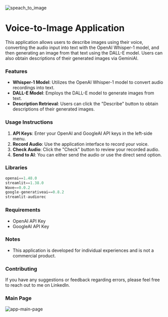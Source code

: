 ![speach_to_image](https://github.com/user-attachments/assets/4733564e-4378-4442-8ad8-30b2efb25334)
# Voice-to-Image Application

This application allows users to describe images using their voice, converting the audio input into text with the OpenAI Whisper-1 model, and then generating an image from that text using the DALL-E model. Users can also obtain descriptions of their generated images via GeminiAI.

### Features

- **Whisper-1 Model**: Utilizes the OpenAI Whisper-1 model to convert audio recordings into text.
- **DALL-E Model**: Employs the DALL-E model to generate images from text.
- **Description Retrieval**: Users can click the "Describe" button to obtain descriptions of their generated images.

### Usage Instructions

1. **API Keys**: Enter your OpenAI and GoogleAI API keys in the left-side menu.
2. **Record Audio**: Use the application interface to record your voice.
3. **Check Audio**: Click the "Check" button to review your recorded audio.
4. **Send to AI**: You can either send the audio or use the direct send option.

### Libraries
```python
openai==1.48.0
streamlit==1.38.0
Wave==0.0.2
google-generativeai==0.8.2
streamlit-audiorec
```
### Requirements

- OpenAI API Key
- GoogleAI API Key

### Notes

- This application is developed for individual experiences and is not a commercial product.

### Contributing

If you have any suggestions or feedback regarding errors, please feel free to reach out to me on LinkedIn.

### Main Page
![app-main-page](https://github.com/user-attachments/assets/eb601c08-4498-4782-a200-1a072f0172a7)
